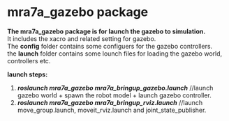 # mra7a_gazebo package
**The mra7a_gazebo package is for launch the gazebo to simulation.**<br>
It includes the xacro and related setting for gazebo.<br>
The **config** folder contains some configuers for the gazebo controllers.<br>
the **launch** folder contains some lounch files for loading the gazebo world, controllers etc.<br>

**launch steps:**<br>
1. ***roslaunch mra7a_gazebo mra7a_bringup_gazebo.launch***  //launch gazebo world + spawn the robot model + launch gazebo controller.<br>
2. ***roslaunch mra7a_gazebo mra7a_bringup_rviz.launch***  //launch move_group.launch, moveit_rviz.launch and joint_state_publisher.<br>
